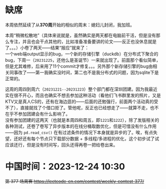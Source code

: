 
# 缺席

本周依然延续了从**370周**开始的相似的周末：媳妇儿封闭，我加班。

本周“稍微松散地”（具体来说就是，虽然确实是两天都在电脑前干活，但是没有那么专注，并且也会干点其他的，比如准备准备要讲的论文——反正也没休息就是了。。。）小卷了两天——结果“报应”就来了： <br> 一个web端output显示的bug，一个新的存储引擎（duckdb）在分布式下聚合的bug，下周一（`20231225`，还他么是圣诞节）一来就出现了。前面那个看似简单，但是尤其难修，后来用了11个commit才修复。。。另外那个新存储引擎的bug由相关同事改了——第一我确实没时间，第二也不是我分布式的问题，因为sqlite下是正常的。

这周的周四到周六（`20231221--20231223`）整个部门都在深圳团建。因为我最近实在很不开心，而且也确实不想去参加这种活动（看他们飞书群里发的照片，又是KTV又是真人CS的，还有在海边逛的——后面的还勉强行，前面两个活动真的受不了），直接就找了个借口拒了。管他呢，反正也已经想走了——就算不走，也不在乎不参加团建会有什么影响了。 <br> 没有参加团建的这两天（也就是本周四和周五，即`1221`和`1222`），除了发版相关的各种测试，还卷了卷写了异步版本的在线分桶取数优化，但是可惜没有什么作用——因为 `pd.read_csv()` 在有过滤条件的情况下本身就是异步的了。唉，有点失望，还好还有每个节点只下载部分数据 + 多线程/多进程的优化，这个初步试了试应该还行，但是没有时间写，回头还得再卷一把给卷出来。

# 中国时间：2023-12-24 10:30

~~第 377 场周赛 https://leetcode-cn.com/contest/weekly-contest-377/~~
